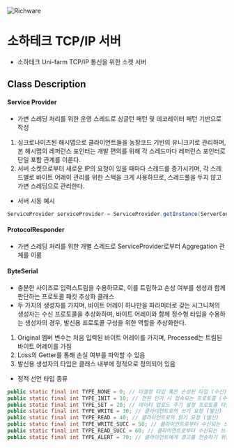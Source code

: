 ![Richware](http://www.appg.co.kr/common/images/logo_foot_richware.gif)

# 소하테크 TCP/IP 서버

- 소하테크 Uni-farm TCP/IP 통신을 위한 소켓 서버

## Class Description

#### Service Provider
- 가변 스레딩 처리를 위한 운영 스레드로 싱글턴 패턴 및 데코레이터 패턴 기반으로 작성
1. 싱크로나이즈된 해시맵으로 클라이언트들을 농장코드 기반의 유니크키로 관리하며, 본 해시맵의 레퍼런스 포인터는 개발 편의를 위해 각 스레드마다 레퍼런스 포인터로 단일 포함 관계를 이룬다.
2. 서버 소켓으로부터 새로운 IP의 요청이 있을 때마다 스레드를 증가시키며, 각 스레드별로 바이트 어레이 관리를 위한 스택을 크게 사용하므로, 스레드풀을 두지 않고 가변 스레딩으로 관리한다.

- 서버 시동 예시
```java
ServiceProvider serviceProvider = ServiceProvider.getInstance(ServerConfig.SOCKET_PORT).start();
```

#### ProtocolResponder
- 가변 스레딩 처리를 위한 개별 스레드로 ServiceProvider로부터 Aggregation 관계를 이룸

#### ByteSerial
- 충분한 사이즈로 입력스트림을 수용하므로, 이를 트림하고 손상 여부를 생성과 함께 판단하는 프로토콜 패킷 추상화 클래스
- 두 가지의 생성자를 가지며, 바이트 어레이 하나만을 파라미터로 갖는 시그니쳐의 생성자는 수신 프로토콜을 추상화하며, 바이트 어레이와 함께 정수형 타입을 수용하는 생성자의 경우, 발신용 프로토콜 구성을 위한 역할을 추상화한다.
1. Original 멤버 변수는 처음 입력된 바이트 어레이를 가지며, Processed는 트림된 바이트 어레이를 가짐
2. Loss의 Getter를 통해 손실 여부를 파악할 수 있음
3. 발신용 생성자의 타입은 클래스 내부에 정적으로 정의되어 있음

- 정적 선언 타입 종류
```java
public static final int TYPE_NONE = 0; // 미결정 타입 혹은 손상된 타입 (수신)
public static final int TYPE_INIT = 10; // 전원 인가 시 접속되는 프로토콜 (수신)
public static final int TYPE_SET = 20; // 데이터 업로드 주기 설정 프로토콜 타입 (발신)
public static final int TYPE_WRITE = 30; // 클라이언트로의 쓰기 요청 (발신)
public static final int TYPE_READ = 40; // 클라이언트로의 읽기 요청 (발신)
public static final int TYPE_WRITE_SUCC = 50; // 클라이언트로부터 수신되는 쓰기 성공 프로토콜 (수신)
public static final int TYPE_READ_SUCC = 60; // 클라이언트로부터 수신되는 쓰기 성공 프로토콜 (수신)
public static final int TYPE_ALERT = 70; // 클라이언트에게 경고를 전송하기 위한 프로토콜 (발신)
```